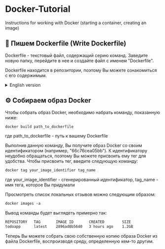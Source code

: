 # Docker-Tutorial
Instructions for working with Docker (starting a container, creating an image)

## 📝 Пишем Dockerfile (Write Dockerfile)
Dockerfile - текстовый файл, содержащий серию команд.
Заведите новую папку, перейдите в нее и создайте файл 
с именем "Dockerfile".

Dockerfile находится в репозитории, поэтому Вы можете ознакомиться
с его содержимым.

<details>
  <summary>English version</summary>
Dockerfile is a text file containing a series of commands.
Create a new folder, go to it and create a file named "Dockerfile".

Dockerfile is located in the repository, so you can familiarize
yourself with its contents.
</details>

## ⚙️ Собираем образ Docker
Чтобы собрать образ Docker, необходимо набрать команду, 
показанную ниже:
```dockerfile
docker build path_to_dockerfile
```
где path_to_dockerfile - путь к вашему Dockerfile

Выполнив данную команду, Вы получите образ Docker со своим идентификатором
(например, "66c76cea05bb"). К идентификатору неудобно обращаться,
поэтому Вы можете присвоить ему тег для удобства. 
Чтобы присвоить тег, введите следующую команду:
```dockerfile
docker tag your_image_identifier tag_name
```
где your_image_identifier - сгенерированный идентификатор,
tag_name - имя тега, которое Вы придумали

Просмотреть список локальных отзывов можно следующим образом:
```dockerfile
docker images -a
```
Вывод команды будет выглядеть примерно так:
```bash
REPOSITORY   TAG       IMAGE ID       CREATED        SIZE
todoapp      latest    2896ad0b56d0   3 hours ago    1.2GB
```
Теперь Вы можете собрать свою собственную копию образа Docker
из файла Dockerfile, воспроизводя среду, определенную кем-то другим.
